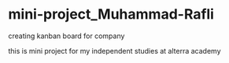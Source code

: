 ﻿# mini-project_Muhammad-Rafli

creating kanban board for company

this is mini project for my independent studies at alterra academy
